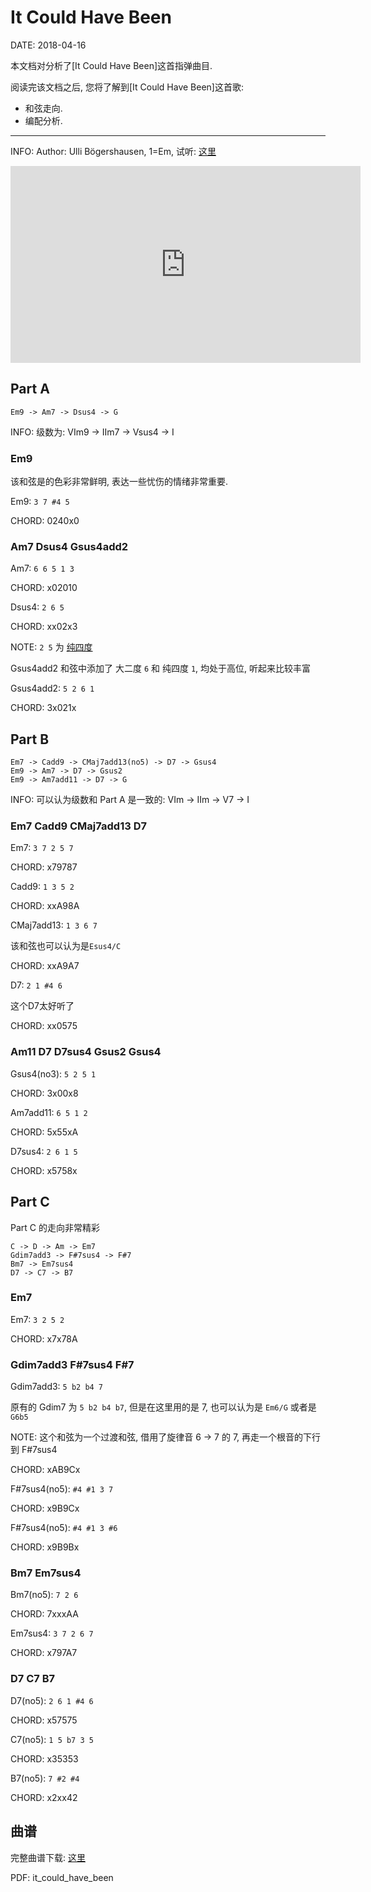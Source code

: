 It Could Have Been
==================

DATE: 2018-04-16

本文档对分析了[It Could Have Been]这首指弹曲目.

阅读完该文档之后, 您将了解到[It Could Have Been]这首歌:

* 和弦走向.
* 编配分析.

--------------------------------------------------------------------------------

INFO: Author: Ulli Bögershausen, 1=Em, 试听: [这里](http://www.xiami.com/song/8FZ8wmfaaf1?spm=a1z1s.6659509.0.0.rHuhQw)

<iframe width="560" height="315" src="https://www.youtube.com/embed/umxQmJ1nqv0" frameborder="0" allow="autoplay; encrypted-media" allowfullscreen></iframe>

Part A
------
```
Em9 -> Am7 -> Dsus4 -> G
```

INFO: 级数为: VIm9 -> IIm7 -> Vsus4 -> I

### Em9
该和弦是的色彩非常鲜明, 表达一些忧伤的情绪非常重要.

Em9: `3 7 #4 5`

CHORD: 0240x0

### Am7 Dsus4 Gsus4add2
Am7: `6 6 5 1 3`

CHORD: x02010

Dsus4: `2 6 5`

CHORD: xx02x3

NOTE: `2 5` 为 [纯四度](https://en.wikipedia.org/wiki/Perfect_fourth)

Gsus4add2 和弦中添加了 大二度 `6` 和 纯四度 `1`, 均处于高位, 听起来比较丰富

Gsus4add2: `5 2 6 1`

CHORD: 3x021x

Part B
------
```
Em7 -> Cadd9 -> CMaj7add13(no5) -> D7 -> Gsus4
Em9 -> Am7 -> D7 -> Gsus2
Em9 -> Am7add11 -> D7 -> G
```

INFO: 可以认为级数和 Part A 是一致的: VIm -> IIm -> V7 -> I

### Em7 Cadd9 CMaj7add13 D7
Em7: `3 7 2 5 7`

CHORD: x79787

Cadd9: `1 3 5 2`

CHORD: xxA98A

CMaj7add13: `1 3 6 7`

该和弦也可以认为是`Esus4/C`

CHORD: xxA9A7

D7: `2 1 #4 6`

这个D7太好听了

CHORD: xx0575

### Am11 D7 D7sus4 Gsus2 Gsus4
Gsus4(no3): `5 2 5 1`

CHORD: 3x00x8

Am7add11: `6 5 1 2`

CHORD: 5x55xA

D7sus4: `2 6 1 5`

CHORD: x5758x

Part C
------
Part C 的走向非常精彩

```
C -> D -> Am -> Em7
Gdim7add3 -> F#7sus4 -> F#7
Bm7 -> Em7sus4
D7 -> C7 -> B7
```

### Em7
Em7: `3 2 5 2`

CHORD: x7x78A

### Gdim7add3 F#7sus4 F#7
Gdim7add3: `5 b2 b4 7`

原有的 Gdim7 为 `5 b2 b4 b7`, 但是在这里用的是 7, 也可以认为是 `Em6/G` 或者是 `G6b5`

NOTE: 这个和弦为一个过渡和弦, 借用了旋律音 6 -> 7 的 7, 再走一个根音的下行到 F#7sus4

CHORD: xAB9Cx

F#7sus4(no5): `#4 #1 3 7`

CHORD: x9B9Cx

F#7sus4(no5): `#4 #1 3 #6`

CHORD: x9B9Bx

### Bm7 Em7sus4
Bm7(no5): `7 2 6`

CHORD: 7xxxAA

Em7sus4: `3 7 2 6 7`

CHORD: x797A7

### D7 C7 B7
D7(no5): `2 6 1 #4 6`

CHORD: x57575

C7(no5): `1 5 b7 3 5`

CHORD: x35353

B7(no5): `7 #2 #4`

CHORD: x2xx42

曲谱
----
完整曲谱下载: [这里](https://github.com/dengqinghua/roses/raw/master/assets/doc/it_could_have_been.pdf)

PDF: it_could_have_been
